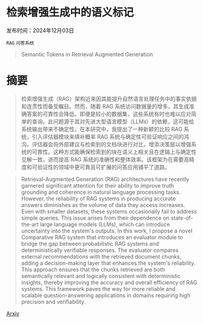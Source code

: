 # 检索增强生成中的语义标记

发布时间：2024年12月03日

`RAG` `问答系统`

> Semantic Tokens in Retrieval Augmented Generation

# 摘要

> 检索增强生成（RAG）架构近来因其能提升自然语言处理任务中的事实依据和连贯性而备受瞩目。然而，随着 RAG 系统访问数据量的增多，其生成准确答案的可靠性会降低。即便是较小的数据集，这些系统有时也难以应对简单的查询。此问题源于其对先进大型语言模型（LLMs）的依赖，这可能给系统输出带来不确定性。在本研究中，我提出了一种新颖的比较 RAG 系统，引入评估器模块来填补概率 RAG 系统与确定性可验证响应之间的鸿沟。评估器会将外部建议与检索到的文档块进行对比，增添决策层以增强系统的可靠性。这种方式能确保检索到的块在语义上相关且在逻辑上与确定性见解一致，进而提高 RAG 系统的准确性和整体效率。该框架为在需要高精度和可验证性的领域中更可靠且可扩展的问答应用铺平了道路。

> Retrieval-Augmented Generation (RAG) architectures have recently garnered significant attention for their ability to improve truth grounding and coherence in natural language processing tasks. However, the reliability of RAG systems in producing accurate answers diminishes as the volume of data they access increases. Even with smaller datasets, these systems occasionally fail to address simple queries. This issue arises from their dependence on state-of-the-art large language models (LLMs), which can introduce uncertainty into the system's outputs. In this work, I propose a novel Comparative RAG system that introduces an evaluator module to bridge the gap between probabilistic RAG systems and deterministically verifiable responses. The evaluator compares external recommendations with the retrieved document chunks, adding a decision-making layer that enhances the system's reliability. This approach ensures that the chunks retrieved are both semantically relevant and logically consistent with deterministic insights, thereby improving the accuracy and overall efficiency of RAG systems. This framework paves the way for more reliable and scalable question-answering applications in domains requiring high precision and verifiability.

[Arxiv](https://arxiv.org/abs/2412.02563)
